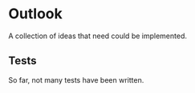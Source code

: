 # Outlook

A collection of ideas that need could be implemented.

## Tests

So far, not many tests have been written.
